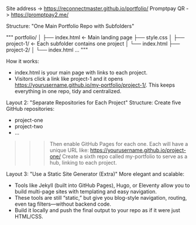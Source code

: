 Site address -> https://reconnectmaster.github.io/portfolio/
Promptpay QR -> https://promptpay2.me/

Structure:
"One Main Portfolio Repo with Subfolders"

"""
portfolio/
│
├── index.html             ← Main landing page
├── style.css
│
├── project-1/             ← Each subfolder contains one project
│   └── index.html
├── project-2/
│   └── index.html
...
"""

How it works:
- index.html is your main page with links to each project.
- Visitors click a link like project-1 and it opens https://yourusername.github.io/my-portfolio/project-1/.
This keeps everything in one repo, tidy and centralized.

Layout 2: "Separate Repositories for Each Project"
Structure: Create five GitHub repositories:
- project-one
- project-two
- ...
>>> Then enable GitHub Pages for each one.
>>> Each will have a unique URL like: https://yourusername.github.io/project-one/
>>> Create a sixth repo called my-portfolio to serve as a hub, linking to each project.

Layout 3: "Use a Static Site Generator (Extra)"
More elegant and scalable:
- Tools like Jekyll (built into GitHub Pages), Hugo, or Eleventy allow you to build multi-page sites with templating and easy navigation.
- These tools are still “static,” but give you blog-style navigation, routing, even tag filters—without backend code.
- Build it locally and push the final output to your repo as if it were just HTML/CSS.

